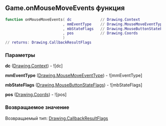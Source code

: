 ## Game.onMouseMoveEvents функция


```lua
function onMouseMoveEvents( dc             // Drawing.Context
                          , mmEventType    // Drawing.MouseMoveEventType
                          , mbStateFlags   // Drawing.MouseButtonStateFlags
                          , pos            // Drawing.Coords
                          )
// returns: Drawing.CallbackResultFlags
```


### Параметры

**dc** ([Drawing.Context](../Drawing/Context.md)) - ![dc]

**mmEventType** ([Drawing.MouseMoveEventType](../Drawing/MouseMoveEventType.md)) - ![mmEventType]

**mbStateFlags** ([Drawing.MouseButtonStateFlags](../Drawing/MouseButtonStateFlags.md)) - ![mbStateFlags]

**pos** ([Drawing.Coords](../Drawing/Coords.md)) - ![pos]

### Возвращаемое значение

Возвращаемый тип: [Drawing.CallbackResultFlags](../Drawing/CallbackResultFlags.md)

